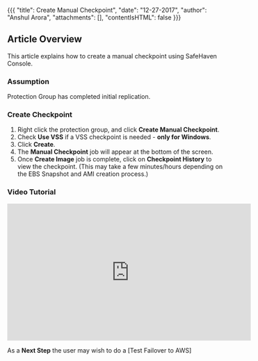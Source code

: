 {{{
  "title": Create Manual Checkpoint",
  "date": "12-27-2017",
  "author": "Anshul Arora",
  "attachments": [],
  "contentIsHTML": false
}}}

## Article Overview
This article explains how to create a manual checkpoint using SafeHaven Console.

### Assumption
Protection Group has completed initial replication.

### Create Checkpoint
1. Right click the protection group, and click **Create Manual Checkpoint**.
2. Check **Use VSS** if a VSS checkpoint is needed - **only for Windows**.
3. Click **Create**.
4. The **Manual Checkpoint** job will appear at the bottom of the screen.
5. Once **Create Image** job is complete, click on **Checkpoint History** to view the checkpoint. (This may take a few minutes/hours depending on the EBS Snapshot and AMI creation process.)

### Video Tutorial
<iframe width="560" height="315" src="https://www.youtube.com/embed/OG60GTH7rUw" frameborder="0" gesture="media" allow="encrypted-media" allowfullscreen></iframe>

As a **Next Step** the user may wish to do a [Test Failover to AWS]
